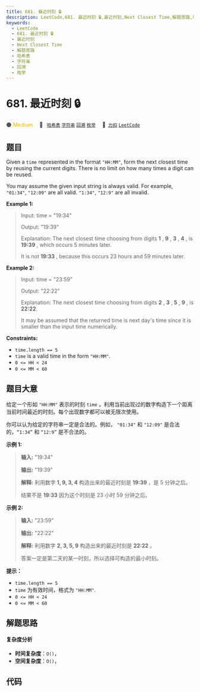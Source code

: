 ```yaml
---
title: 681. 最近时刻 🔒
description: LeetCode,681. 最近时刻 🔒,最近时刻,Next Closest Time,解题思路,哈希表,字符串,回溯,枚举
keywords:
  - LeetCode
  - 681. 最近时刻 🔒
  - 最近时刻
  - Next Closest Time
  - 解题思路
  - 哈希表
  - 字符串
  - 回溯
  - 枚举
---
```


# 681. 最近时刻 🔒

🟠 <font color=#ffb800>Medium</font>&emsp; 🔖&ensp; [`哈希表`](/tag/hash-table.md) [`字符串`](/tag/string.md) [`回溯`](/tag/backtracking.md) [`枚举`](/tag/enumeration.md)&emsp; 🔗&ensp;[`力扣`](https://leetcode.cn/problems/next-closest-time) [`LeetCode`](https://leetcode.com/problems/next-closest-time)

## 题目

Given a `time` represented in the format `"HH:MM"`, form the next closest time
by reusing the current digits. There is no limit on how many times a digit can
be reused.

You may assume the given input string is always valid. For example, `"01:34"`,
`"12:09"` are all valid. `"1:34"`, `"12:9"` are all invalid.



**Example 1:**

> Input: time = "19:34"
> 
> Output: "19:39"
> 
> Explanation: The next closest time choosing from digits **1** , **9** , **3** , **4** , is **19:39** , which occurs 5 minutes later.
> 
> It is not **19:33** , because this occurs 23 hours and 59 minutes later.

**Example 2:**

> Input: time = "23:59"
> 
> Output: "22:22"
> 
> Explanation: The next closest time choosing from digits **2** , **3** , **5** , **9** , is **22:22**.
> 
> It may be assumed that the returned time is next day's time since it is smaller than the input time numerically.

**Constraints:**

  * `time.length == 5`
  * `time` is a valid time in the form `"HH:MM"`.
  * `0 <= HH < 24`
  * `0 <= MM < 60`


## 题目大意

给定一个形如 `"HH:MM"` 表示的时刻 `time` ，利用当前出现过的数字构造下一个距离当前时间最近的时刻。每个出现数字都可以被无限次使用。

你可以认为给定的字符串一定是合法的。例如， `"01:34"` 和  `"12:09"` 是合法的，`“1:34”` 和 `“12:9”` 是不合法的。



**示例 1:**

> 
> 
> 
> 
> 
> **输入:** "19:34"
> 
> **输出:** "19:39"
> 
> **解释:** 利用数字 **1, 9, 3, 4** 构造出来的最近时刻是 **19:39** ，是 5 分钟之后。
> 
> 结果不是 **19:33** 因为这个时刻是 23 小时 59 分钟之后。
> 
> 

**示例 2:**

> 
> 
> 
> 
> 
> **输入:** "23:59"
> 
> **输出:** "22:22"
> 
> **解释:** 利用数字 **2, 3, 5, 9** 构造出来的最近时刻是 **22:22** 。 
> 
> 答案一定是第二天的某一时刻，所以选择可构造的最小时刻。
> 
> 



**提示：**

  * `time.length == 5`
  * `time` 为有效时间，格式为 `"HH:MM"`.
  * `0 <= HH < 24`
  * `0 <= MM < 60`


## 解题思路

#### 复杂度分析

- **时间复杂度**：`O()`，
- **空间复杂度**：`O()`，

## 代码

```javascript

```